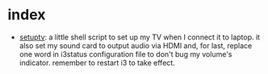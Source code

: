 # index
- [setuptv](https://github.com/Alisson328/dotfiles/blob/main/setuptv "setuptv shell script"): a little shell script to set up my TV when I connect it to laptop. it also set my sound card to output audio via HDMI and, for last, replace one word in i3status configuration file to don't bug my volume's indicator. remember to restart i3 to take effect.
